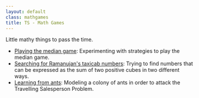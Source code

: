 ```yaml
---
layout: default
class: mathgames
title: TS - Math Games
---
```


Little mathy things to pass the time.

- [Playing the median game](https://tarakc02.github.io/mediangame): Experimenting with strategies to play the median game.
- [Searching for Ramanujan's taxicab numbers](http://rpubs.com/tarakc02/taxicab): Trying to find numbers that can be expressed as the sum of two positive cubes in two different ways.
- [Learning from ants](https://uponinspection.wordpress.com/2013/01/26/learning-from-ants/): Modeling a colony of ants in order to attack the Travelling Salesperson Problem.
